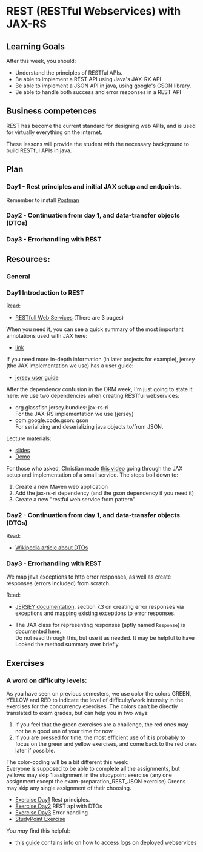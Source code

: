 # REST (RESTful Webservices) with JAX-RS

## Learning Goals
After this week, you should:
  * Understand the principles of RESTful APIs.
  * Be able to implement a REST API using Java's JAX-RX API
  * Be able to implement a JSON API in java, using google's GSON library.
  * Be able to handle both success and error responses in a REST API

## Business competences
REST has become the current standard for designing web APIs, and is used for
virtually everything on the internet.

These lessons will provide the student with the necessary background to build
RESTful APIs in java.
## Plan

### Day1 - Rest principles and initial JAX setup and endpoints.

Remember to install [Postman](https://www.getpostman.com/)

### Day2 - Continuation from day 1, and data-transfer objects (DTOs)

### Day3 - Errorhandling with REST

## Resources: 

### General

### Day1 Introduction to REST

Read:
  * [RESTfull Web Services](http://www.drdobbs.com/web-development/restful-web-services-a-tutorial/240169069?pgno=1) (There are 3 pages)

When you need it, you can see a quick summary of the most important annotations
used with JAX here:
  * [link](http://docs.oracle.com/javaee/6/tutorial/doc/gilik.html)

If you need more in-depth information (in later projects for example), jersey
(the JAX implementation we use) has a user guide:
  * [jersey user guide](https://jersey.github.io/documentation/latest/index.html)

After the dependency confusion in the ORM week, I'm just going to state it here:
we use two dependencies when creating RESTful webservices:
  * org.glassfish.jersey.bundles: jax-rs-ri  
    For the JAX-RS implementation we use (jersey)
  * com.google.code.gson: gson  
    For serializing and deserializing java objects to/from JSON.

Lecture materials:
  * [slides](Day1/slides.pdf)
  * [Demo](https://github.com/Cphdat3sem2018s/RestDemo18/)

For those who asked, Christian made [this video](https://www.twitch.tv/videos/172198991) going through the JAX setup and implementation of a small service.
The steps boil down to:
  1. Create a new Maven web application
  2. Add the jax-rs-ri dependency (and the gson dependency if you need it)
  3. Create a new "restful web service from pattern"

<!--
- [JAX-RS Intro](https://efif.sharepoint.com/sites/cph/Lyngby/_layouts/15/guestaccess.aspx?docid=096689c5617a1453786e2401a34858af8&authkey=AUj8EbepY-ohhgVLk3Z2klU) 

**Clone this [repo](https://github.com/Lars-m/restClassDemoDay1.git)** to get what we did in the class
-->

### Day2 - Continuation from day 1, and data-transfer objects (DTOs)

Read:
  * [Wikipedia article about DTOs](https://en.wikipedia.org/wiki/Data_transfer_object)

<!--
The fetch api is documented
[here](https://developer.mozilla.org/en/docs/Web/API/Fetch_API).
A pretty indept tutorial can be [found
here](https://developers.google.com/web/updates/2015/03/introduction-to-fetch)
-->

### Day3 - Errorhandling with REST

We map java exceptions to http error responses, as well as create responses
(errors included) from scratch.

Read:
  * [JERSEY documentation](https://jersey.github.io/documentation/latest/representations.html#d0e6352). section 7.3
    on creating error responses via exceptions and mapping existing exceptions to
    error responses.

  * The JAX class for representing responses (aptly named `Response`) is
    documented
    [here](http://docs.oracle.com/javaee/7/api/javax/ws/rs/core/Response.html).  
    Do not read through this, but use it as needed. It may be helpful to have
    Looked the method summary over briefly.

## Exercises 

### A word on difficulty levels:
As you have seen on previous semesters, we use color the colors GREEN, YELLOW
and RED to indicate the level of difficulty/work intensity in the exercises for
the concurrency exercises. The colors can’t be directly translated to exam
grades, but can help you in two ways:
  1. If you feel that the green exercises are a challenge, the red ones may not
     be a good use of your time for now.
  2. If you are pressed for time, the most efficient use of it is probably to
     focus on the green and yellow exercises, and come back to the red ones
     later if possible.

The color-coding will be a bit different this week:  
Everyone is supposed to be able to complete all the assignments, but yellows may
skip 1 assignment in the studypoint exercise (any one assignment except the
exam-preparation\_REST_JSON exercise)
Greens may skip any single assignment of their choosing.


  * [Exercise Day1](https://docs.google.com/document/d/1jN5Kfo8jdYgcBxYML6WBY_BPpdBQJbVibhU0FcnpI2k/edit?usp=sharing) Rest principles.
  * [Exercise Day2](https://docs.google.com/document/d/1KkBqVkIZnG5cwAs7TtxNPA0syOXoTqC-wRk2TEyLbzg/edit?usp=sharing) REST api with DTOs
  * [Exercise Day3](https://docs.google.com/document/d/1VD-_3QHWrP-asOArc786JGAtlVkjhu6Iaj8UHfWByyg/edit?usp=sharing) Error handling
  * [StudyPoint Exercise](https://docs.google.com/document/d/1aqJx93Y9fROeYq6xbneWoBstVeDXIn00vimT0AWqaPk/edit?usp=sharing)

You _may_ find this helpful:
  * [this guide](https://docs.google.com/document/d/1TnPFlZjl8phGqROQB0syUnSJQiaDASZya3gv8qK2qcI/edit?usp=sharing) contains info on how to access logs on deployed webservices

